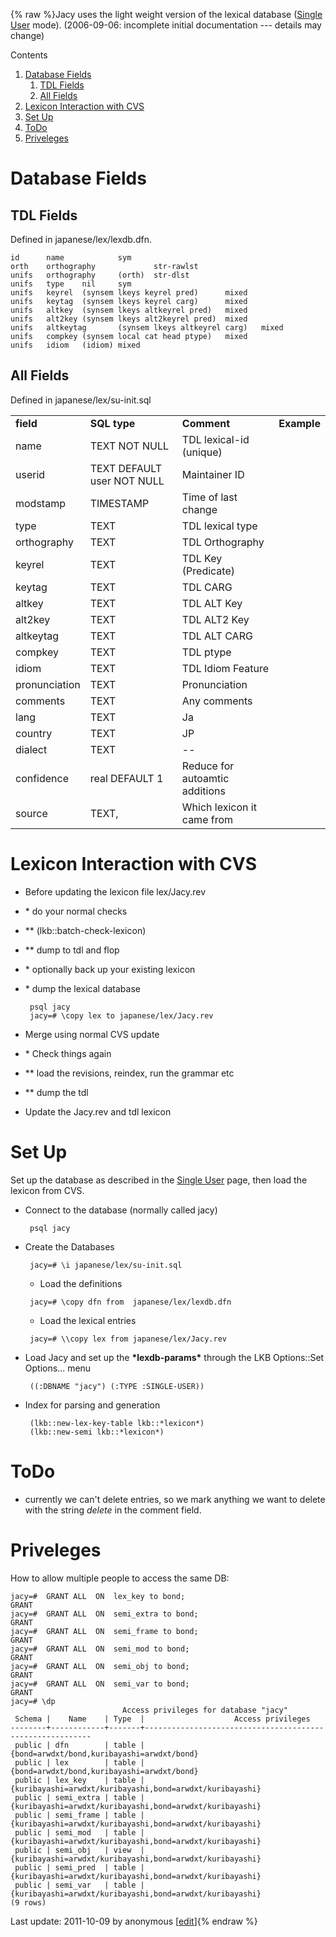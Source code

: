 {% raw %}Jacy uses the light weight version of the lexical database ([Single
User](LkbLexDbSingleUser) mode). (2006-09-06: incomplete initial
documentation --- details may change)

Contents

1. [Database Fields](../JacyLexDb#Database_Fields)
   1. [TDL Fields](../JacyLexDb#TDL_Fields)
   2. [All Fields](../JacyLexDb#All_Fields)
2. [Lexicon Interaction with CVS](../JacyLexDb#Lexicon_Interaction_with_CVS)
3. [Set Up](../JacyLexDb#Set_Up)
4. [ToDo](../JacyLexDb#ToDo)
5. [Priveleges](../JacyLexDb#Priveleges)

# Database Fields

## TDL Fields

Defined in japanese/lex/lexdb.dfn.

    id      name            sym
    orth    orthography             str-rawlst
    unifs   orthography     (orth)  str-dlst
    unifs   type    nil     sym
    unifs   keyrel  (synsem lkeys keyrel pred)      mixed
    unifs   keytag  (synsem lkeys keyrel carg)      mixed
    unifs   altkey  (synsem lkeys altkeyrel pred)   mixed
    unifs   alt2key (synsem lkeys alt2keyrel pred)  mixed
    unifs   altkeytag       (synsem lkeys altkeyrel carg)   mixed
    unifs   compkey (synsem local cat head ptype)   mixed
    unifs   idiom   (idiom) mixed

## All Fields

Defined in japanese/lex/su-init.sql

|               |                            |                                |             |
|---------------|----------------------------|--------------------------------|-------------|
| **field**     | **SQL type**               | **Comment**                    | **Example** |
| name          | TEXT NOT NULL              | TDL lexical-id (unique)        |             |
| userid        | TEXT DEFAULT user NOT NULL | Maintainer ID                  |             |
| modstamp      | TIMESTAMP                  | Time of last change            |             |
| type          | TEXT                       | TDL lexical type               |             |
| orthography   | TEXT                       | TDL Orthography                |             |
| keyrel        | TEXT                       | TDL Key (Predicate)            |             |
| keytag        | TEXT                       | TDL CARG                       |             |
| altkey        | TEXT                       | TDL ALT Key                    |             |
| alt2key       | TEXT                       | TDL ALT2 Key                   |             |
| altkeytag     | TEXT                       | TDL ALT CARG                   |             |
| compkey       | TEXT                       | TDL ptype                      |             |
| idiom         | TEXT                       | TDL Idiom Feature              |             |
| pronunciation | TEXT                       | Pronunciation                  |             |
| comments      | TEXT                       | Any comments                   |             |
| lang          | TEXT                       | Ja                             |             |
| country       | TEXT                       | JP                             |             |
| dialect       | TEXT                       | --                             |             |
| confidence    | real DEFAULT 1             | Reduce for autoamtic additions |             |
| source        | TEXT,                      | Which lexicon it came from     |             |

# Lexicon Interaction with CVS

- Before updating the lexicon file lex/Jacy.rev
- \* do your normal checks
- \*\* (lkb::batch-check-lexicon)
- \*\* dump to tdl and flop
- \* optionally back up your existing lexicon
- \* dump the lexical database
  
       psql jacy
       jacy=# \copy lex to japanese/lex/Jacy.rev 
- Merge using normal CVS update
- \* Check things again
- \*\* load the revisions, reindex, run the grammar etc
- \*\* dump the tdl
- Update the Jacy.rev and tdl lexicon

# Set Up

Set up the database as described in the [Single
User](LkbLexDbSingleUser) page, then load the lexicon from CVS.

- Connect to the database (normally called jacy)
  
       psql jacy 
- Create the Databases
  
       jacy=# \i japanese/lex/su-init.sql 
  
  - Load the definitions
  
  <!-- -->

  
       jacy=# \copy dfn from  japanese/lex/lexdb.dfn 
  
  - Load the lexical entries
  
  <!-- -->

  
       jacy=# \\copy lex from japanese/lex/Jacy.rev 
- Load Jacy and set up the **\*lexdb-params\*** through the LKB
Options::Set Options... menu
  
       ((:DBNAME "jacy") (:TYPE :SINGLE-USER)) 
- Index for parsing and generation
  
       (lkb::new-lex-key-table lkb::*lexicon*)
       (lkb::new-semi lkb::*lexicon*)

# ToDo

- currently we can't delete entries, so we mark anything we want to
delete with the string *delete* in the comment field.

# Priveleges

How to allow multiple people to access the same DB:

    jacy=#  GRANT ALL  ON  lex_key to bond;
    GRANT
    jacy=#  GRANT ALL  ON  semi_extra to bond;
    GRANT
    jacy=#  GRANT ALL  ON  semi_frame to bond;
    GRANT
    jacy=#  GRANT ALL  ON  semi_mod to bond;
    GRANT
    jacy=#  GRANT ALL  ON  semi_obj to bond;
    GRANT
    jacy=#  GRANT ALL  ON  semi_var to bond;
    GRANT
    jacy=# \dp
                             Access privileges for database "jacy"
     Schema |    Name    | Type  |                    Access privileges                     
    --------+------------+-------+----------------------------------------------------------
     public | dfn        | table | {bond=arwdxt/bond,kuribayashi=arwdxt/bond}
     public | lex        | table | {bond=arwdxt/bond,kuribayashi=arwdxt/bond}
     public | lex_key    | table | {kuribayashi=arwdxt/kuribayashi,bond=arwdxt/kuribayashi}
     public | semi_extra | table | {kuribayashi=arwdxt/kuribayashi,bond=arwdxt/kuribayashi}
     public | semi_frame | table | {kuribayashi=arwdxt/kuribayashi,bond=arwdxt/kuribayashi}
     public | semi_mod   | table | {kuribayashi=arwdxt/kuribayashi,bond=arwdxt/kuribayashi}
     public | semi_obj   | view  | {kuribayashi=arwdxt/kuribayashi,bond=arwdxt/kuribayashi}
     public | semi_pred  | table | {kuribayashi=arwdxt/kuribayashi,bond=arwdxt/kuribayashi}
     public | semi_var   | table | {kuribayashi=arwdxt/kuribayashi,bond=arwdxt/kuribayashi}
    (9 rows)

Last update: 2011-10-09 by anonymous [[edit](https://github.com/delph-in/docs/wiki/JacyLexDb/_edit)]{% endraw %}